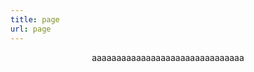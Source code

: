 ```yaml
---
title: page
url: page
---
```


<div align="center">
	<p>
       aaaaaaaaaaaaaaaaaaaaaaaaaaaaaaa
	</p>

</div>
